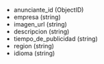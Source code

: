 - anunciante_id (ObjectID)
- empresa (string)
- imagen_url (string)
- descripcion (string)
- tiempo_de_publicidad (string)
- region (string)
- idioma (string)